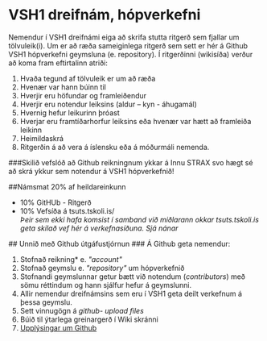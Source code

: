 # VSH1 dreifnám, hópverkefni
Nemendur í VSH1 dreifnámi  eiga að skrifa stutta ritgerð sem fjallar um tölvuleik(i).  Um er að ræða sameiginlega ritgerð sem sett er hér á Github VSH1 hópverkefni geymsluna (e. repository). 
Í ritgerðinni (wikisíða) verður að koma fram eftirtalinn atriði:
<ol>
  <li>Hvaða tegund af tölvuleik er um að ræða
  <li>Hvenær var hann búinn til 
  <li>Hverjir eru höfundar og framleiðendur
  <li>Hverjir eru notendur leiksins (aldur – kyn - áhugamál)
  <li>Hvernig hefur leikurinn þróast
  <li>Hverjar eru framtíðarhorfur leiksins eða hvenær var hætt að framleiða leikinn
  <li>Heimildaskrá
  <li>Ritgerðin á að vera á íslensku eða á móðurmáli nemenda.
</ol>
###Skilið vefslóð að Github reikningnum ykkar á Innu STRAX svo hægt sé að skrá ykkur sem notendur á VSH1 hópverkefnið!

##Námsmat 20% af heildareinkunn
  <ul>
  <li>10% GitHUb - Ritgerð</li>
    <li>10% Vefsíða á tsuts.tskoli.is/<br>
    <i>Þeir sem ekki hafa komsist í samband við miðlarann okkar tsuts.tskoli.is geta skilað vef hér á verkefnasíðuna. Sjá nánar </i>
    </li>
  </ul>
## Unnið með Github útgáfustjórnun
### Á Github geta nemendur:
<ol>
  <li>Stofnað reikning* e. <i>"account"</i>
  <li>Stofnað geymslu e. <i>"repository"</i> um hópverkefnið</li>
  <li>Stofnandi geymslunnar getur bætt við notendum (<i>contributors</i>) með sömu réttindum og hann sjálfur hefur á geymslunni. </li>
  <li>Allir nemendur dreifnámsins sem eru í VSH1 geta deilt verkefnum á þessa geymslu.</li>
  <li>Sett vinnugögn á <i> github- upload files</i></li>
  <li>Búið til ýtarlega greinargerð í Wiki skránni</li>
  <li><a href="https://github.com/VSH22/VSH1-hopverkefni/wiki/Git-og-Github">Upplýsingar um Github</a></li>
 </ol>


